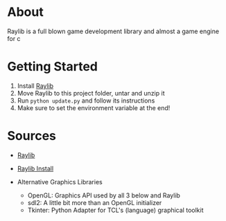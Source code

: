 # About
Raylib is a full blown game development library and almost a game engine for c

# Getting Started
1. Install [Raylib](https://www.raylib.com/index.html)
2. Move Raylib to this project folder, untar and unzip it
3. Run `python update.py` and follow its instructions
4. Make sure to set the environment variable at the end!

# Sources
- [Raylib](https://www.raylib.com/index.html)
- [Raylib Install](https://github.com/raysan5/raylib/releases)

- Alternative Graphics Libraries
    - OpenGL: Graphics API used by all 3 below and Raylib
    - sdl2: A little bit more than an OpenGL initializer
    - Tkinter: Python Adapter for TCL's (language) graphical toolkit 